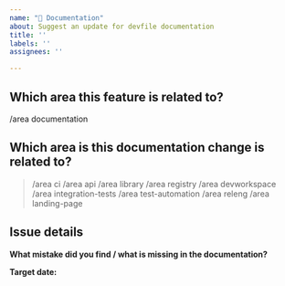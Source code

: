```yaml
---
name: "📖 Documentation"
about: Suggest an update for devfile documentation
title: ''
labels: ''
assignees: ''

---
```


## Which area this feature is related to?

/area documentation

## Which area is this documentation change is related to?

<!--
    Uncomment appropriate `/area` lines, and delete the rest.
    For example, `> /area api` would simply become: `/area api`
-->

> /area ci
> /area api
> /area library
> /area registry
> /area devworkspace
> /area integration-tests
> /area test-automation
> /area releng
> /area landing-page

## Issue details

<!--
  Provide a clear and concise description of the changes you are suggesting
-->

**What mistake did you find / what is missing in the documentation?**


**Target date:** <!-- The expected date the the issue will be done. Should be set by the assignee -->
